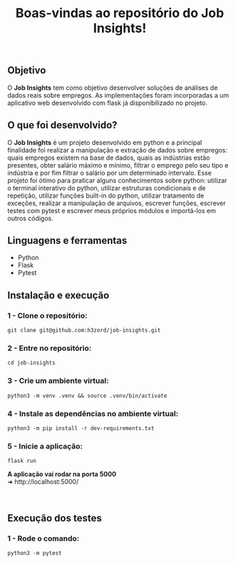 <h1 align="center">Boas-vindas ao repositório do Job Insights!</h1>
<br />

## Objetivo

O <strong>Job Insights</strong> tem como objetivo desenvolver soluções de análises de dados reais sobre empregos. As implementações foram incorporadas a um aplicativo web desenvolvido com flask já disponibilizado no projeto.

## O que foi desenvolvido?

O <strong>Job Insights</strong> é um projeto desenvolvido em python e a principal finalidade foi realizar a manipulação e extração de dados sobre empregos: quais empregos existem na base de dados, quais as indústrias estão presentes, obter salário máximo e mínimo, filtrar o emprego pelo seu tipo e indústria e por fim filtrar o salário por um determinado intervalo. Esse projeto foi ótimo para praticar alguns conhecimentos sobre python: utilizar o terminal interativo do python,
utilizar estruturas condicionais e de repetição, utilizar funções built-in do python, utilizar tratamento de exceções, realizar a manipulação de arquivos, escrever funções, escrever testes com pytest e escrever meus próprios módulos e importá-los em outros códigos.

## Linguagens e ferramentas
- Python
- Flask
- Pytest

## Instalação e execução

### 1 - Clone o repositório:

```
git clone git@github.com:h3zord/job-insights.git
```

### 2 - Entre no repositório:
```
cd job-insights
```

### 3 - Crie um ambiente virtual:
```
python3 -m venv .venv && source .venv/bin/activate
```

### 4 - Instale as dependências no ambiente virtual:
```
python3 -m pip install -r dev-requirements.txt
```

### 5 - Inicie a aplicação:
```
flask run
```

<strong>A aplicação vai rodar na porta 5000</strong>
<br/>
➜ http://localhost:5000/

<br/>

## Execução dos testes

### 1 - Rode o comando:
```
python3 -m pytest
```